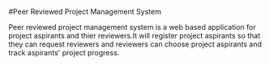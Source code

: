 #Peer Reviewed Project Management System

Peer reviewed project management system is a web based application for project aspirants and thier reviewers.It will register project aspirants so that they can request reviewers and reviewers can choose project aspirants and track aspirants' project progress.

  